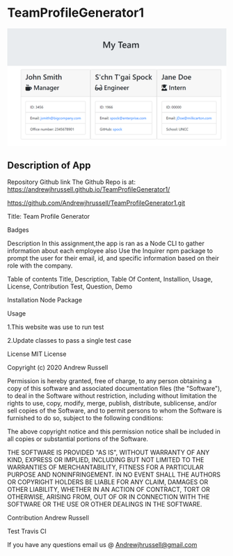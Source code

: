 # TeamProfileGenerator1

![working html](images/results.PNG)

## Description of App

Repository Github link
The Github Repo is at: https://andrewjhrussell.github.io/TeamProfileGenerator1/

https://github.com/Andrewjhrussell/TeamProfileGenerator1.git


Title:
Team Profile Generator

Badges

Description
In this assignment,the app is ran as a Node CLI to gather information about each employee also Use the Inquirer npm package to prompt the user for their email, id, and specific information based on their role with the company.

Table of contents
Title, Description, Table Of Content, Installion, Usage, License, Contribution Test, Question, Demo

Installation
Node Package

Usage

1.This website was use to run test

2.Update classes to pass a single test case


License
MIT License

Copyright (c) 2020 Andrew Russell

Permission is hereby granted, free of charge, to any person obtaining a copy of this software and associated documentation files (the "Software"), to deal in the Software without restriction, including without limitation the rights to use, copy, modify, merge, publish, distribute, sublicense, and/or sell copies of the Software, and to permit persons to whom the Software is furnished to do so, subject to the following conditions:

The above copyright notice and this permission notice shall be included in all copies or substantial portions of the Software.

THE SOFTWARE IS PROVIDED "AS IS", WITHOUT WARRANTY OF ANY KIND, EXPRESS OR IMPLIED, INCLUDING BUT NOT LIMITED TO THE WARRANTIES OF MERCHANTABILITY, FITNESS FOR A PARTICULAR PURPOSE AND NONINFRINGEMENT. IN NO EVENT SHALL THE AUTHORS OR COPYRIGHT HOLDERS BE LIABLE FOR ANY CLAIM, DAMAGES OR OTHER LIABILITY, WHETHER IN AN ACTION OF CONTRACT, TORT OR OTHERWISE, ARISING FROM, OUT OF OR IN CONNECTION WITH THE SOFTWARE OR THE USE OR OTHER DEALINGS IN THE SOFTWARE.

Contribution
Andrew Russell

Test
Travis CI

If you have any questions email us @
Andrewjhrussell@gmail.com